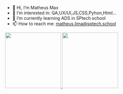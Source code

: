 - 👋 Hi, I’m Matheus Max
- 👀 I’m interested in: QA,UX/UI,JS,CSS,Pyhon,Html...
- 🌱 I’m currently learning ADS in SPtech school
- 📫 How to reach me: matheus.lima@sptech.school

<!---
MatheusMax01/MatheusMax01 is a ✨ special ✨ repository because its `README.md` (this file) appears on your GitHub profile.
You can click the Preview link to take a look at your changes.
--->

<div>
<a href="https://github.com/MatheusMax01">
<img height="180em" src="https://github-readme-stats.vercel.app/api/top-langs/?username=MatheusMax01&layout=compact&langs_count=7&theme=dracula"/>
<img height="180em" src="https://github-readme-stats.vercel.app/api?username=MatheusMax01-aqui&show_icons=true&theme=dracula&include_all_commits=true&count_private=true"/>
</div>

